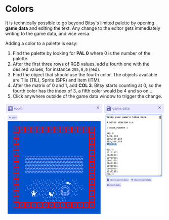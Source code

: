# Colors

It is technically possible to go beyond Bitsy's limited palette by opening **game data** and editing the text. Any change to the editor gets immediately writing to the game data, and vice versa.

Adding a color to a palette is easy:

1. Find the palette by looking for **PAL 0** where 0 is the number of the palette.
2. After the first three rows of RGB values, add a fourth one with the desired values, for instance `255,0,0` \(red\).
3. Find the object that should use the fourth color. The objects available are Tile \(TIL\), Sprite \(SPR\) and Item \(ITM\).
4. After the matrix of 0 and 1, add **COL 3**. Bitsy starts counting at 0, so the fourth color has the index of 3, a fifth color would be 4 and so on…
5. Click anywhere outside of the game data window to trigger the change.

![](../../../../.gitbook/assets/roomgamedata.jpg)

